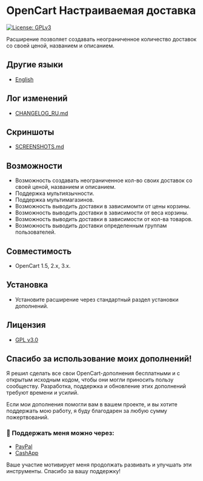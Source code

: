 # OpenCart Настраиваемая доставка
[![License: GPLv3](https://img.shields.io/badge/license-GPL%20V3-green?style=plastic)](LICENSE)

Расширение позволяет создавать неограниченное количество доставок со своей ценой, названием и описанием.

## Другие языки

* [English](README.md)

## Лог изменений

* [CHANGELOG_RU.md](docs/CHANGELOG_RU.md)

## Скриншоты

* [SCREENSHOTS.md](docs/SCREENSHOTS.md)

## Возможности

* Возможность создавать неограниченное кол-во своих доставок со своей ценой, названием и описанием.
* Поддержка мультиязычности.
* Поддержка мультимагазинов.
* Возможность выводить доставки в зависимомти от цены корзины.
* Возможность выводить доставки в зависимости от веса корзины.
* Возможность выводить доставки в зависимости от кол-ва товаров.
* Возможность выводить доставки определенным группам пользователей.

## Совместимость

* OpenCart 1.5, 2.x, 3.x.

## Установка

* Установите расширение через стандартный раздел установки дополнений.

## Лицензия

* [GPL v3.0](LICENSE.MD)

## Спасибо за использование моих дополнений!

Я решил сделать все свои OpenCart-дополнения бесплатными и с открытым исходным кодом, чтобы они могли приносить пользу сообществу. Разработка, поддержка и обновление этих дополнений требуют времени и усилий.

Если мои дополнения помогли вам в вашем проекте, и вы хотите поддержать мою работу, я буду благодарен за любую сумму пожертвований.

### 💙 Поддержать меня можно через:

* [PayPal](https://paypal.me/TalgatShashakhmetov?country.x=US&locale.x=en_US)
* [CashApp](https://cash.app/$TalgatShashakhmetov)

Ваше участие мотивирует меня продолжать развивать и улучшать эти инструменты. Спасибо за вашу поддержку!
